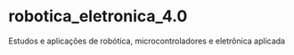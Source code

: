 # robotica_eletronica_4.0
Estudos e aplicações de robótica, microcontroladores e eletrônica aplicada
